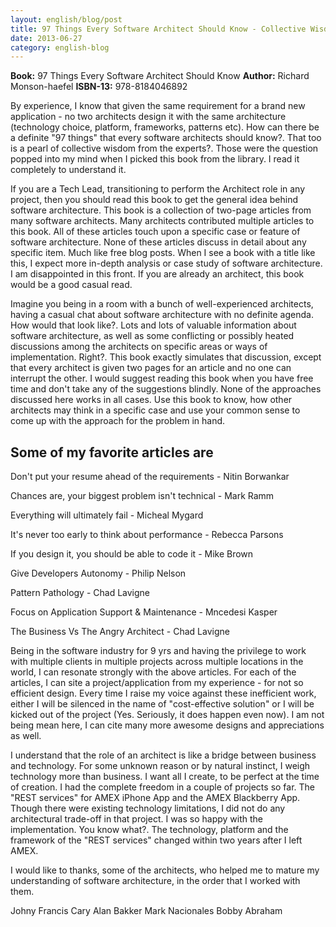 ```yaml
---
layout: english/blog/post
title: 97 Things Every Software Architect Should Know - Collective Wisdom from the Experts
date: 2013-06-27
category: english-blog
---
```


**Book:** 97 Things Every Software Architect Should Know
**Author:** Richard Monson-haefel
**ISBN-13:** 978-8184046892

By experience, I know that given the same requirement for a brand new application - no two architects design it with the same architecture (technology choice, platform, frameworks, patterns etc). How can there be a definite "97 things" that every software architects should know?. That too is a pearl of collective wisdom from the experts?. Those were the question popped into my mind when I picked this book from the library. I read it completely to understand it.

If you are a Tech Lead, transitioning to perform the Architect role in any project, then you should read this book to get the general idea behind software architecture. This book is a collection of two-page articles from many software architects. Many architects contributed multiple articles to this book. All of these articles touch upon a specific case or feature of software architecture. None of these articles discuss in detail about any specific item. Much like free blog posts. When I see a book with a title like this, I expect more in-depth analysis or case study of software architecture. I am disappointed in this front. If you are already an architect, this book would be a good casual read.

Imagine you being in a room with a bunch of well-experienced architects, having a casual chat about software architecture with no definite agenda. How would that look like?. Lots and lots of valuable information about software architecture, as well as some conflicting or possibly heated discussions among the architects on specific areas or ways of implementation. Right?. This book exactly simulates that discussion, except that every architect is given two pages for an article and no one can interrupt the other. I would suggest reading this book when you have free time and don't take any of the suggestions blindly. None of the approaches discussed here works in all cases. Use this book to know, how other architects may think in a specific case and use your common sense to come up with the approach for the problem in hand.

## Some of my favorite articles are

Don't put your resume ahead of the requirements - Nitin Borwankar

Chances are, your biggest problem isn't technical - Mark Ramm

Everything will ultimately fail - Micheal Mygard

It's never too early to think about performance - Rebecca Parsons

If you design it, you should be able to code it - Mike Brown

Give Developers Autonomy - Philip Nelson

Pattern Pathology - Chad Lavigne

Focus on Application Support & Maintenance - Mncedesi Kasper

The Business Vs The Angry Architect - Chad Lavigne

Being in the software industry for 9 yrs and having the privilege to work with multiple clients in multiple projects across multiple locations in the world, I can resonate strongly with the above articles. For each of the articles, I can site a project/application from my experience - for not so efficient design. Every time I raise my voice against these inefficient work, either I will be silenced in the name of "cost-effective solution" or I will be kicked out of the project (Yes. Seriously, it does happen even now). I am not being mean here, I can cite many more awesome designs and appreciations as well.

I understand that the role of an architect is like a bridge between business and technology. For some unknown reason or by natural instinct, I weigh technology more than business. I want all I create, to be perfect at the time of creation. I had the complete freedom in a couple of projects so far. The "REST services" for AMEX iPhone App and the AMEX Blackberry App. Though there were existing technology limitations, I did not do any architectural trade-off in that project. I was so happy with the implementation. You know what?. The technology, platform and the framework of the "REST services" changed within two years after I left AMEX.

I would like to thanks, some of the architects, who helped me to mature my understanding of software architecture, in the order that I worked with them.

Johny Francis
Cary Alan Bakker
Mark Nacionales
Bobby Abraham
